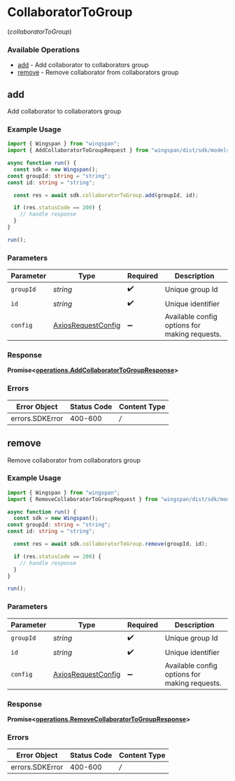 # CollaboratorToGroup
(*collaboratorToGroup*)

### Available Operations

* [add](#add) - Add collaborator to collaborators group
* [remove](#remove) - Remove collaborator from collaborators group

## add

Add collaborator to collaborators group

### Example Usage

```typescript
import { Wingspan } from "wingspan";
import { AddCollaboratorToGroupRequest } from "wingspan/dist/sdk/models/operations";

async function run() {
  const sdk = new Wingspan();
const groupId: string = "string";
const id: string = "string";

  const res = await sdk.collaboratorToGroup.add(groupId, id);

  if (res.statusCode == 200) {
    // handle response
  }
}

run();
```

### Parameters

| Parameter                                                    | Type                                                         | Required                                                     | Description                                                  |
| ------------------------------------------------------------ | ------------------------------------------------------------ | ------------------------------------------------------------ | ------------------------------------------------------------ |
| `groupId`                                                    | *string*                                                     | :heavy_check_mark:                                           | Unique group Id                                              |
| `id`                                                         | *string*                                                     | :heavy_check_mark:                                           | Unique identifier                                            |
| `config`                                                     | [AxiosRequestConfig](https://axios-http.com/docs/req_config) | :heavy_minus_sign:                                           | Available config options for making requests.                |


### Response

**Promise<[operations.AddCollaboratorToGroupResponse](../../sdk/models/operations/addcollaboratortogroupresponse.md)>**
### Errors

| Error Object    | Status Code     | Content Type    |
| --------------- | --------------- | --------------- |
| errors.SDKError | 400-600         | */*             |

## remove

Remove collaborator from collaborators group

### Example Usage

```typescript
import { Wingspan } from "wingspan";
import { RemoveCollaboratorToGroupRequest } from "wingspan/dist/sdk/models/operations";

async function run() {
  const sdk = new Wingspan();
const groupId: string = "string";
const id: string = "string";

  const res = await sdk.collaboratorToGroup.remove(groupId, id);

  if (res.statusCode == 200) {
    // handle response
  }
}

run();
```

### Parameters

| Parameter                                                    | Type                                                         | Required                                                     | Description                                                  |
| ------------------------------------------------------------ | ------------------------------------------------------------ | ------------------------------------------------------------ | ------------------------------------------------------------ |
| `groupId`                                                    | *string*                                                     | :heavy_check_mark:                                           | Unique group Id                                              |
| `id`                                                         | *string*                                                     | :heavy_check_mark:                                           | Unique identifier                                            |
| `config`                                                     | [AxiosRequestConfig](https://axios-http.com/docs/req_config) | :heavy_minus_sign:                                           | Available config options for making requests.                |


### Response

**Promise<[operations.RemoveCollaboratorToGroupResponse](../../sdk/models/operations/removecollaboratortogroupresponse.md)>**
### Errors

| Error Object    | Status Code     | Content Type    |
| --------------- | --------------- | --------------- |
| errors.SDKError | 400-600         | */*             |
